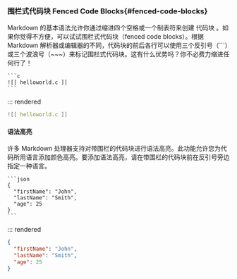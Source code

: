 ### 围栏式代码块 Fenced Code Blocks{#fenced-code-blocks}

Markdown 的基本语法允许你通过缩进四个空格或一个制表符来创建 代码块 。如果你觉得不方便，可以试试围栏式代码块（fenced code blocks）。根据 Markdown 解析器或编辑器的不同，代码块的前后各行可以使用三个反引号（```）或三个波浪号（~~~）来标记围栏式代码块。这有什么优势吗？你不必费力缩进任何行了！

````
```c
![[ helloworld.c ]]
```
````

::: rendered

```c
![[ helloworld.c ]]
```

#### 语法高亮

许多 Markdown 处理器支持对带围栏的代码块进行语法高亮。此功能允许您为代码所用语言添加颜色高亮。要添加语法高亮，请在带围栏的代码块前在反引号旁边指定一种语言。

~~~
```json
{
  "firstName": "John",
  "lastName": "Smith",
  "age": 25
}
```
~~~

::: rendered

```json
{
  "firstName": "John",
  "lastName": "Smith",
  "age": 25
}
```
